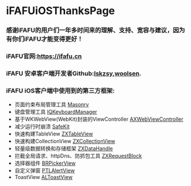 # iFAFUiOSThanksPage
### 感谢iFAFU的用户们一年多时间来的理解、支持、宽容与建议，因为有你们iFAFU才能变得更好！
### iFAFU官网:https://ifafu.cn
### iFAFU 安卓客户端开发者Github:[lskzsy](https://github.com/lskzsy),[woolsen](https://github.com/woolsen).
### iFAFU iOS客户端中使用到的第三方框架:
* 页面约束布局管理工具 [Masonry](https://github.com/SnapKit/Masonry) 
* 键盘管理工具 [IQKeyboardManager](https://github.com/hackiftekhar/IQKeyboardManager)
* 基于WKWebView(WebKit)封装的ViewController [AXWebViewController](https://github.com/devedbox/AXWebViewController)
* 减少运行时崩溃 [SafeKit](https://github.com/JJMM/SafeKit)
* 快速构建TableView [ZXTableView](https://github.com/SmileZXLee/ZXTableView)
* 快速构建CollectionView [ZXCollectionView](https://github.com/SmileZXLee/ZXCollectionView)
* 轻量级数据转换和存储框架 [ZXDataHandle](https://github.com/SmileZXLee/ZXDataHandle)
* 拦截全局请求、httpDns、防抓包工具 [ZXRequestBlock](https://github.com/SmileZXLee/ZXRequestBlock)
* 选择器组件 [BRPickerView](https://github.com/91renb/BRPickerView)
* 自定义弹窗 [PTLAlertView](https://github.com/ptlCoder/PTLAlertView)
* ToastView [ALToastView](https://github.com/alexleutgoeb/ALToastView)
